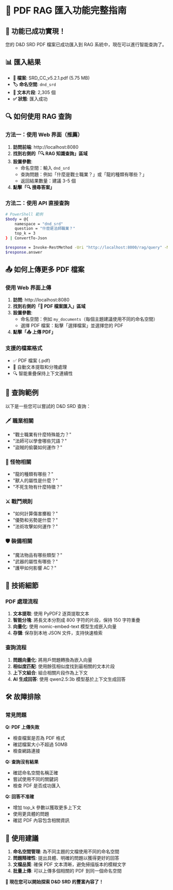 # 📄 PDF RAG 匯入功能完整指南

## 🎉 功能已成功實現！

您的 D&D SRD PDF 檔案已成功匯入到 RAG 系統中，現在可以進行智能查詢了。

## 📊 匯入結果

- **📄 檔案**: SRD_CC_v5.2.1.pdf (5.75 MB)
- **🏷️ 命名空間**: `dnd_srd`
- **📝 文本片段**: 2,305 個
- **✅ 狀態**: 匯入成功

## 🔍 如何使用 RAG 查詢

### 方法一：使用 Web 界面（推薦）

1. **訪問前端**: http://localhost:8080
2. **找到右側的「🔍 RAG 知識查詢」區域**
3. **設置參數**:
   - 命名空間：輸入 `dnd_srd`
   - 查詢問題：例如「什麼是戰士職業？」或「龍的種類有哪些？」
   - 返回結果數量：建議 3-5 個
4. **點擊「🔍 搜尋答案」**

### 方法二：使用 API 直接查詢

```bash
# PowerShell 範例
$body = @{
    namespace = "dnd_srd"
    question = "什麼是法師職業？"
    top_k = 3
} | ConvertTo-Json

$response = Invoke-RestMethod -Uri "http://localhost:8000/rag/query" -Method POST -Body $body -ContentType "application/json"
$response.answer
```

## 📤 如何上傳更多 PDF 檔案

### 使用 Web 界面上傳

1. **訪問**: http://localhost:8080
2. **找到右側的「📄 PDF 檔案匯入」區域**
3. **設置參數**:
   - 命名空間：例如 `my_documents`（每個主題建議使用不同的命名空間）
   - 選擇 PDF 檔案：點擊「選擇檔案」並選擇您的 PDF
4. **點擊「📤 上傳 PDF」**

### 支援的檔案格式
- ✅ PDF 檔案 (.pdf)
- 📝 自動文本提取和分塊處理
- 🔍 智能重疊保持上下文連續性

## 🎯 查詢範例

以下是一些您可以嘗試的 D&D SRD 查詢：

### 🗡️ 職業相關
- "戰士職業有什麼特殊能力？"
- "法師可以學會哪些咒語？"
- "盜賊的偷襲如何運作？"

### 🐉 怪物相關
- "龍的種類有哪些？"
- "獸人的屬性是什麼？"
- "不死生物有什麼特徵？"

### ⚔️ 戰鬥規則
- "如何計算傷害擲骰？"
- "優勢和劣勢是什麼？"
- "法術攻擊如何運作？"

### 🛡️ 裝備相關
- "魔法物品有哪些類型？"
- "武器的屬性有哪些？"
- "護甲如何影響 AC？"

## 🔧 技術細節

### PDF 處理流程
1. **文本提取**: 使用 PyPDF2 逐頁提取文本
2. **智能分塊**: 將長文本分割成 800 字符的片段，保持 150 字符重疊
3. **向量化**: 使用 nomic-embed-text 模型生成嵌入向量
4. **存儲**: 保存到本地 JSON 文件，支持快速檢索

### 查詢流程
1. **問題向量化**: 將用戶問題轉換為嵌入向量
2. **相似度匹配**: 使用餘弦相似度找到最相關的文本片段
3. **上下文組合**: 組合相關片段作為上下文
4. **AI 生成回答**: 使用 qwen2.5:3b 模型基於上下文生成回答

## 🛠️ 故障排除

### 常見問題

**Q: PDF 上傳失敗**
- 檢查檔案是否為 PDF 格式
- 確認檔案大小不超過 50MB
- 檢查網路連接

**Q: 查詢沒有結果**
- 確認命名空間名稱正確
- 嘗試使用不同的關鍵詞
- 檢查 PDF 是否成功匯入

**Q: 回答不准確**
- 增加 top_k 參數以獲取更多上下文
- 使用更具體的問題
- 確認 PDF 內容包含相關資訊

## 🎊 使用建議

1. **命名空間管理**: 為不同主題的文檔使用不同的命名空間
2. **問題精確性**: 提出具體、明確的問題以獲得更好的回答
3. **文檔品質**: 確保 PDF 文本清晰，避免掃描版本的模糊文字
4. **批量上傳**: 可以上傳多個相關的 PDF 到同一個命名空間

**🎲 現在您可以開始探索 D&D SRD 的豐富內容了！**